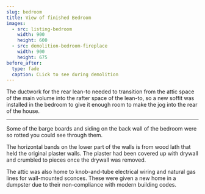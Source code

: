```yaml
---
slug: bedroom
title: View of finished Bedroom
images:
  - src: listing-bedroom
    width: 900
    height: 600
  - src: demolition-bedroom-fireplace
    width: 900
    height: 675
before_after:
  type: fade
  caption: CLick to see during demolition
---
```

The ductwork for the rear lean-to needed to transition from the attic space of the main volume into the rafter space of the lean-to, so a new soffit was installed in the bedroom to give it enough room to make the jog into the rear of the house.

<hr>

Some of the barge boards and siding on the back wall of the bedroom were so rotted you could see through them.

The horizontal bands on the lower part of the walls is from wood lath that held the original plaster walls. The plaster had been covered up with drywall and crumbled to pieces once the drywall was removed.

The attic was also home to knob-and-tube electrical wiring and natural gas lines for wall-mounted sconces. These were given a new home in a dumpster due to their non-compliance with modern building codes.
